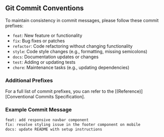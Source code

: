 ## Git Commit Conventions

To maintain consistency in commit messages, please follow these commit prefixes:

- `feat`: New feature or functionality
- `fix`: Bug fixes or patches
- `refactor`: Code refactoring without changing functionality
- `style`: Code style changes (e.g., formatting, missing semicolons)
- `docs`: Documentation updates or changes
- `test`: Adding or updating tests
- `chore`: Maintenance tasks (e.g., updating dependencies)

### Additional Prefixes

For a full list of commit prefixes, you can refer to the [(Reference)][Conventional Commits Specification].

### Example Commit Message

```bash
feat: add responsive navbar component
fix: resolve styling issue in the footer component on mobile
docs: update README with setup instructions
```
